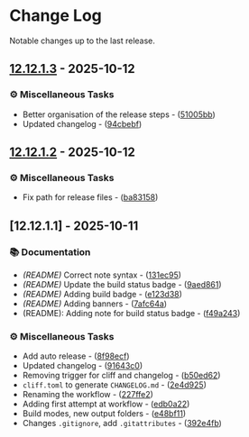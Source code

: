# Change Log

Notable changes up to the last release.

## [12.12.1.3](https://github.com/gcarreno/gcarreno-HeidiSQL/compare/v12.12.1.2..v12.12.1.3) - 2025-10-12

### ⚙️ Miscellaneous Tasks

- Better organisation of the release steps - ([51005bb](https://github.com/gcarreno/gcarreno-HeidiSQL/commit/51005bb928d1d08d87a206e00dcb943372fe8637))
- Updated changelog - ([94cbebf](https://github.com/gcarreno/gcarreno-HeidiSQL/commit/94cbebf6abc6f988770aa348ec531d7b53e399fc))


## [12.12.1.2](https://github.com/gcarreno/gcarreno-HeidiSQL/compare/v12.12.1.1..v12.12.1.2) - 2025-10-12

### ⚙️ Miscellaneous Tasks

- Fix path for release files - ([ba83158](https://github.com/gcarreno/gcarreno-HeidiSQL/commit/ba831580feef242aa25c8db288e842f0ef92f5e3))


## [12.12.1.1] - 2025-10-11

### 📚 Documentation

- *(README)* Correct note syntax - ([131ec95](https://github.com/gcarreno/gcarreno-HeidiSQL/commit/131ec95208c1dfb126784710b0d5e0956bef6e71))
- *(README)* Update the build status badge - ([9aed861](https://github.com/gcarreno/gcarreno-HeidiSQL/commit/9aed86122da99c6891809a6b4a06d88065126af8))
- *(README)* Adding build badge - ([e123d38](https://github.com/gcarreno/gcarreno-HeidiSQL/commit/e123d38bc3de794c276a290ee9bc23445ce8984f))
- *(README)* Adding banners - ([7afc64a](https://github.com/gcarreno/gcarreno-HeidiSQL/commit/7afc64a98e7149c5d38d3e90eb7ba44882493b19))
- (README): Adding note for build status badge - ([f49a243](https://github.com/gcarreno/gcarreno-HeidiSQL/commit/f49a2433783c18b2cca613ad72efdc208eb5d2a1))

### ⚙️ Miscellaneous Tasks

- Add auto release - ([8f98ecf](https://github.com/gcarreno/gcarreno-HeidiSQL/commit/8f98ecfafc6f50b8e25e7e4df11103bc89eedaad))
- Updated changelog - ([91643c0](https://github.com/gcarreno/gcarreno-HeidiSQL/commit/91643c008e9e0d9ba9a3fa02d7fa4e3e4a30244b))
- Removing trigger for cliff and changelog - ([b50ed62](https://github.com/gcarreno/gcarreno-HeidiSQL/commit/b50ed62762b54079cfafa78ff26b6cfdbddfeae7))
- `cliff.toml` to generate `CHANGELOG.md` - ([2e4d925](https://github.com/gcarreno/gcarreno-HeidiSQL/commit/2e4d9253266cb40d2431eacce21ddf6c406fd228))
- Renaming the workflow - ([227ffe2](https://github.com/gcarreno/gcarreno-HeidiSQL/commit/227ffe28ccd8e66e0aad739daa85f76a38a76cb8))
- Adding first attempt at workflow - ([edb0a22](https://github.com/gcarreno/gcarreno-HeidiSQL/commit/edb0a2277d9a90efb245583e6455586ccc11a5c5))
- Build modes, new output folders - ([e48bf11](https://github.com/gcarreno/gcarreno-HeidiSQL/commit/e48bf11be1836f8035eb9eab527b5461d6a3e027))
- Changes `.gitignore`, add `.gitattributes` - ([392e4fb](https://github.com/gcarreno/gcarreno-HeidiSQL/commit/392e4fb88bfbafda12fd31cc0656c7954b6bbfd7))


